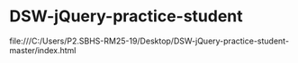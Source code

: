 # DSW-jQuery-practice-student

file:///C:/Users/P2.SBHS-RM25-19/Desktop/DSW-jQuery-practice-student-master/index.html
